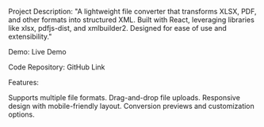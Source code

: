 Project Description:
"A lightweight file converter that transforms XLSX, PDF, and other formats into structured XML. Built with React, leveraging libraries like xlsx, pdfjs-dist, and xmlbuilder2. Designed for ease of use and extensibility."

Demo:
Live Demo

Code Repository:
GitHub Link

Features:

Supports multiple file formats.
Drag-and-drop file uploads.
Responsive design with mobile-friendly layout.
Conversion previews and customization options.
